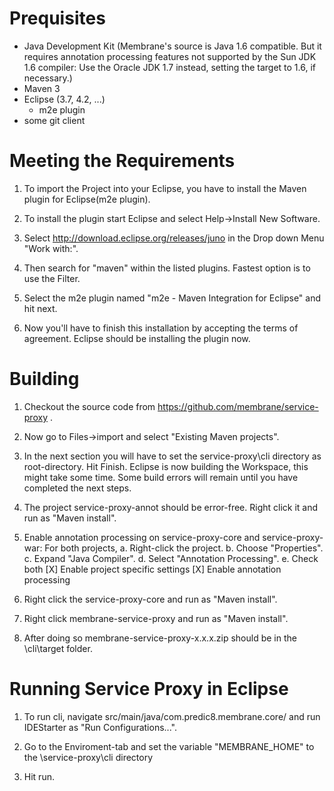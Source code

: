 Prequisites
===========
* Java Development Kit (Membrane's source is Java 1.6 compatible. But it requires annotation processing features not supported by the Sun JDK 1.6 compiler: Use the Oracle JDK 1.7 instead, setting the target to 1.6, if necessary.)
* Maven 3
* Eclipse (3.7, 4.2, ...)
	* m2e plugin
* some git client

Meeting the Requirements
========================

1. To import the Project into your Eclipse, you have to install the Maven plugin for Eclipse(m2e plugin). 

2. To install the plugin start Eclipse and select Help->Install New Software.

3. Select http://download.eclipse.org/releases/juno in the Drop down Menu "Work with:".

4. Then search for "maven" within the listed plugins. Fastest option is to use the Filter.

5. Select the m2e plugin named "m2e - Maven Integration for Eclipse" and hit next.

6. Now you'll have to finish this installation by accepting the terms of agreement. Eclipse should be installing the plugin now.


Building
========

1. Checkout the source code from https://github.com/membrane/service-proxy .

2. Now go to Files->import and select "Existing Maven projects".

3. In the next section you will have to set the service-proxy\cli directory as root-directory. Hit Finish. Eclipse is now building the Workspace, this might take some time. Some build errors will remain until you have completed the next steps.

4. The project service-proxy-annot should be error-free. Right click it and run as "Maven install".

5. Enable annotation processing on service-proxy-core and service-proxy-war: For both projects,
   a. Right-click the project.
   b. Choose "Properties".
   c. Expand "Java Compiler".
   d. Select "Annotation Processing".
   e. Check both
      [X] Enable project specific settings
      [X] Enable annotation processing

6. Right click the service-proxy-core and run as "Maven install".

7. Right click membrane-service-proxy and run as "Maven install".

8. After doing so membrane-service-proxy-x.x.x.zip should be in the \cli\target folder.


Running Service Proxy in Eclipse
================================

1. To run cli, navigate src/main/java/com.predic8.membrane.core/ and run IDEStarter as "Run Configurations...".

2. Go to the Enviroment-tab and set the variable "MEMBRANE_HOME" to the \service-proxy\cli directory

3. Hit run.
